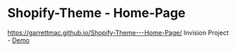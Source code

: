 # Shopify-Theme - Home-Page


<a href="https://garrettmac.github.io/Shopify-Theme---Home-Page/">https://garrettmac.github.io/Shopify-Theme---Home-Page/</a>
Invision Project - <a href="https://invis.io/SGAHYOHBV#/219496484_Shopify_Theme_Home_Parallax_Slides">Demo</a>
